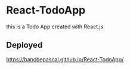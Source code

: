 # React-TodoApp
this is a Todo App created with React.js 

## Deployed
https://banobepascal.github.io/React-TodoApp/
